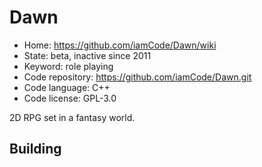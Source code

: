 # Dawn

- Home: https://github.com/iamCode/Dawn/wiki
- State: beta, inactive since 2011
- Keyword: role playing
- Code repository: https://github.com/iamCode/Dawn.git
- Code language: C++
- Code license: GPL-3.0

2D RPG set in a fantasy world.

## Building
